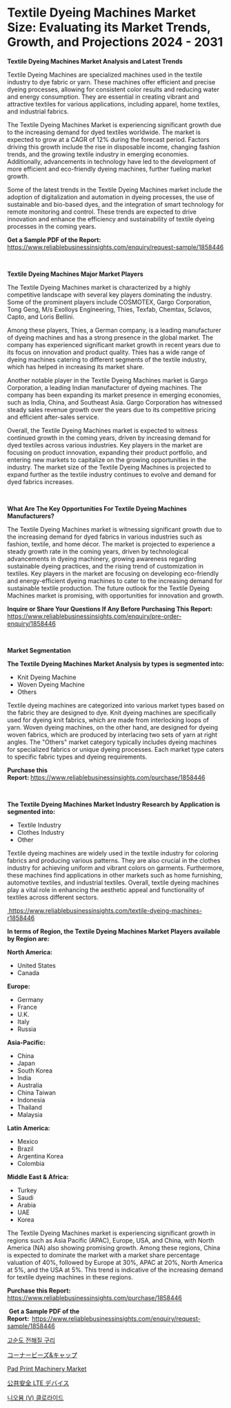 <p><h1>Textile Dyeing Machines Market Size: Evaluating its Market Trends, Growth, and Projections 2024 - 2031</h1></p><p><strong>Textile Dyeing Machines Market Analysis and Latest Trends</strong></p>
<p><p>Textile Dyeing Machines are specialized machines used in the textile industry to dye fabric or yarn. These machines offer efficient and precise dyeing processes, allowing for consistent color results and reducing water and energy consumption. They are essential in creating vibrant and attractive textiles for various applications, including apparel, home textiles, and industrial fabrics.</p><p>The Textile Dyeing Machines Market is experiencing significant growth due to the increasing demand for dyed textiles worldwide. The market is expected to grow at a CAGR of 12% during the forecast period. Factors driving this growth include the rise in disposable income, changing fashion trends, and the growing textile industry in emerging economies. Additionally, advancements in technology have led to the development of more efficient and eco-friendly dyeing machines, further fueling market growth.</p><p>Some of the latest trends in the Textile Dyeing Machines market include the adoption of digitalization and automation in dyeing processes, the use of sustainable and bio-based dyes, and the integration of smart technology for remote monitoring and control. These trends are expected to drive innovation and enhance the efficiency and sustainability of textile dyeing processes in the coming years.</p></p>
<p><strong>Get a Sample PDF of the Report:&nbsp;</strong> <a href="https://www.reliablebusinessinsights.com/enquiry/request-sample/1858446">https://www.reliablebusinessinsights.com/enquiry/request-sample/1858446</a></p>
<p>&nbsp;</p>
<p><strong>Textile Dyeing Machines Major Market Players</strong></p>
<p><p>The Textile Dyeing Machines market is characterized by a highly competitive landscape with several key players dominating the industry. Some of the prominent players include COSMOTEX, Gargo Corporation, Tong Geng, M/s Exolloys Engineering, Thies, Texfab, Chemtax, Sclavos, Capto, and Loris Bellini.</p><p>Among these players, Thies, a German company, is a leading manufacturer of dyeing machines and has a strong presence in the global market. The company has experienced significant market growth in recent years due to its focus on innovation and product quality. Thies has a wide range of dyeing machines catering to different segments of the textile industry, which has helped in increasing its market share.</p><p>Another notable player in the Textile Dyeing Machines market is Gargo Corporation, a leading Indian manufacturer of dyeing machines. The company has been expanding its market presence in emerging economies, such as India, China, and Southeast Asia. Gargo Corporation has witnessed steady sales revenue growth over the years due to its competitive pricing and efficient after-sales service.</p><p>Overall, the Textile Dyeing Machines market is expected to witness continued growth in the coming years, driven by increasing demand for dyed textiles across various industries. Key players in the market are focusing on product innovation, expanding their product portfolio, and entering new markets to capitalize on the growing opportunities in the industry. The market size of the Textile Dyeing Machines is projected to expand further as the textile industry continues to evolve and demand for dyed fabrics increases.</p></p>
<p>&nbsp;</p>
<p><strong>What Are The Key Opportunities For Textile Dyeing Machines Manufacturers?</strong></p>
<p><p>The Textile Dyeing Machines market is witnessing significant growth due to the increasing demand for dyed fabrics in various industries such as fashion, textile, and home décor. The market is projected to experience a steady growth rate in the coming years, driven by technological advancements in dyeing machinery, growing awareness regarding sustainable dyeing practices, and the rising trend of customization in textiles. Key players in the market are focusing on developing eco-friendly and energy-efficient dyeing machines to cater to the increasing demand for sustainable textile production. The future outlook for the Textile Dyeing Machines market is promising, with opportunities for innovation and growth.</p></p>
<p><strong>Inquire or Share Your Questions If Any Before Purchasing This Report:</strong> <a href="https://www.reliablebusinessinsights.com/enquiry/pre-order-enquiry/1858446">https://www.reliablebusinessinsights.com/enquiry/pre-order-enquiry/1858446</a></p>
<p>&nbsp;</p>
<p><strong>Market Segmentation</strong></p>
<p><strong>The Textile Dyeing Machines Market Analysis by types is segmented into:</strong></p>
<p><ul><li>Knit Dyeing Machine</li><li>Woven Dyeing Machine</li><li>Others</li></ul></p>
<p><p>Textile dyeing machines are categorized into various market types based on the fabric they are designed to dye. Knit dyeing machines are specifically used for dyeing knit fabrics, which are made from interlocking loops of yarn. Woven dyeing machines, on the other hand, are designed for dyeing woven fabrics, which are produced by interlacing two sets of yarn at right angles. The "Others" market category typically includes dyeing machines for specialized fabrics or unique dyeing processes. Each market type caters to specific fabric types and dyeing requirements.</p></p>
<p><strong>Purchase this Report:&nbsp;</strong><a href="https://www.reliablebusinessinsights.com/purchase/1858446">https://www.reliablebusinessinsights.com/purchase/1858446</a></p>
<p>&nbsp;</p>
<p><strong>The Textile Dyeing Machines Market Industry Research by Application is segmented into:</strong></p>
<p><ul><li>Textile Industry</li><li>Clothes Industry</li><li>Other</li></ul></p>
<p><p>Textile dyeing machines are widely used in the textile industry for coloring fabrics and producing various patterns. They are also crucial in the clothes industry for achieving uniform and vibrant colors on garments. Furthermore, these machines find applications in other markets such as home furnishing, automotive textiles, and industrial textiles. Overall, textile dyeing machines play a vital role in enhancing the aesthetic appeal and functionality of textiles across different sectors.</p></p>
<p><a href="https://www.reliablebusinessinsights.com/textile-dyeing-machines-r1858446">&nbsp;https://www.reliablebusinessinsights.com/textile-dyeing-machines-r1858446</a></p>
<p><strong>In terms of Region, the Textile Dyeing Machines Market Players available by Region are:</strong></p>
<p>
    <p> <strong> North America: </strong>
        <ul>
            <li>United States</li>
            <li>Canada</li>
        </ul>
        </p> 
    <p> <strong> Europe: </strong>
        <ul>
            <li>Germany</li>
            <li>France</li>
            <li>U.K.</li>
            <li>Italy</li>
            <li>Russia</li>
        </ul>
        </p> 
    <p> <strong> Asia-Pacific: </strong>
        <ul>
            <li>China</li>
            <li>Japan</li>
            <li>South Korea</li>
            <li>India</li>
            <li>Australia</li>
            <li>China Taiwan</li>
            <li>Indonesia</li>
            <li>Thailand</li>
            <li>Malaysia</li>
        </ul>
        </p> 
    <p> <strong> Latin America: </strong>
        <ul>
            <li>Mexico</li>
            <li>Brazil</li>
            <li>Argentina Korea</li>
            <li>Colombia</li>
        </ul>
        </p> 
    <p> <strong> Middle East & Africa: </strong>
        <ul>
            <li>Turkey</li>
            <li>Saudi</li>
            <li>Arabia</li>
            <li>UAE</li>
            <li>Korea</li>
        </ul>
    </p>
    </p>
<p><p>The Textile Dyeing Machines market is experiencing significant growth in regions such as Asia Pacific (APAC), Europe, USA, and China, with North America (NA) also showing promising growth. Among these regions, China is expected to dominate the market with a market share percentage valuation of 40%, followed by Europe at 30%, APAC at 20%, North America at 5%, and the USA at 5%. This trend is indicative of the increasing demand for textile dyeing machines in these regions.</p></p>
<p><strong>Purchase this Report: </strong><a href="https://www.reliablebusinessinsights.com/purchase/1858446">https://www.reliablebusinessinsights.com/purchase/1858446</a></p>
<p>&nbsp;<strong>Get a Sample PDF of the Report:&nbsp;&nbsp;</strong><a href="https://www.reliablebusinessinsights.com/enquiry/request-sample/1858446">https://www.reliablebusinessinsights.com/enquiry/request-sample/1858446</a></p>
<p><strong></strong></p>
<p><p><a href="https://github.com/mdmazharulnwr786/Market-Research-Report-List-1/blob/main/3663623172825.md">고순도 전해질 구리</a></p><p><a href="https://github.com/LenoraKris2023/Market-Research-Report-List-1/blob/main/7668353160708.md">コーナービーズ&キャップ</a></p><p><a href="https://github.com/alwa8650/Market-Research-Report-List-1/blob/main/pad-print-machinery-market.md">Pad Print Machinery Market</a></p><p><a href="https://github.com/Fatimaklein1/Market-Research-Report-List-1/blob/main/5327557160707.md">公共安全 LTE デバイス</a></p><p><a href="https://github.com/berlianaparadilla48/Market-Research-Report-List-1/blob/main/4980717172824.md">니오븀 (V) 클로라이드</a></p></p>